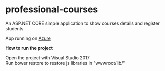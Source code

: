 # professional-courses
An ASP.NET CORE simple application to show courses details and register students.

App running on [Azure](http://profcourses20170605014601.azurewebsites.net/)

<b>How to run the project</b><br>

Open the project with Visual Studio 2017 <br>
Run bower restore to restore js libraries in "wwwroot/lib/"
